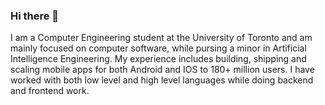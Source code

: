### Hi there 👋


I am a Computer Engineering student at the University of Toronto and am mainly focused on computer software, while pursing a minor in Artificial Intelligence Engineering.
My experience includes building, shipping and scaling mobile apps for both Android and IOS to 180+ million users. 
I have worked with both low level and high level languages while doing backend and frontend work.  


<!--
**Ali-Msk/Ali-Msk** is a ✨ _special_ ✨ repository because its `README.md` (this file) appears on your GitHub profile.

Here are some ideas to get you started:

- 🔭 I’m currently working on ...
- 🌱 I’m currently learning ...
- 👯 I’m looking to collaborate on ...
- 🤔 I’m looking for help with ...
- 💬 Ask me about ...
- 📫 How to reach me: ...
- 😄 Pronouns: ...
- ⚡ Fun fact: ...
-->
